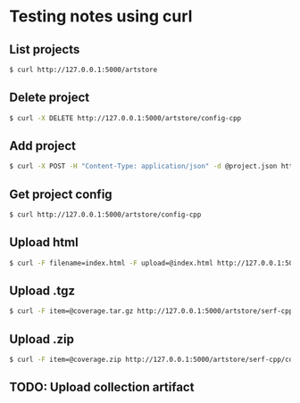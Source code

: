 # Testing notes using curl

## List projects
```bash
$ curl http://127.0.0.1:5000/artstore
```

## Delete project
```bash
$ curl -X DELETE http://127.0.0.1:5000/artstore/config-cpp
```

## Add project
```bash
$ curl -X POST -H "Content-Type: application/json" -d @project.json http://127.0.0.1:5000/artstore/config-cpp
```

## Get project config
```bash
$ curl http://127.0.0.1:5000/artstore/config-cpp
```

## Upload html
```bash
$ curl -F filename=index.html -F upload=@index.html http://127.0.0.1:5000/artstore/serf-cpp/unit
```

## Upload .tgz
```bash
$ curl -F item=@coverage.tar.gz http://127.0.0.1:5000/artstore/serf-cpp/coverage
```

## Upload .zip
```bash
$ curl -F item=@coverage.zip http://127.0.0.1:5000/artstore/serf-cpp/coverage
```

## TODO: Upload collection artifact